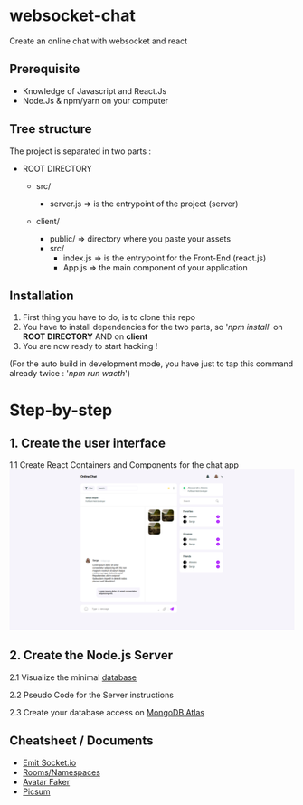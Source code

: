 # websocket-chat
Create an online chat with websocket and react

## Prerequisite
* Knowledge of Javascript and React.Js
* Node.Js & npm/yarn on your computer

## Tree structure
The project is separated in two parts :
- ROOT DIRECTORY
  - src/
    - server.js => is the entrypoint of the project (server)
    
  - client/
    - public/ => directory where you paste your assets
    - src/
      - index.js => is the entrypoint for the Front-End (react.js)
      - App.js => the main component of your application
 
## Installation
1. First thing you have to do, is to clone this repo
2. You have to install dependencies for the two parts, 
so '*npm install*' on **ROOT DIRECTORY** AND on **client**
3. You are now ready to start hacking !

(For the auto build in development mode, you have just to tap this command already twice : '*npm run wacth*')

# Step-by-step
## 1. Create the user interface
  1.1 Create React Containers and Components for the chat app
  ![Result](/docs/images/screenshot0.png)

## 2. Create the Node.js Server
  2.1 Visualize the minimal [database](/docs/images/Websocket-Database.png)
  
  2.2 Pseudo Code for the Server instructions
  
  2.3 Create your database access on [MongoDB Atlas](https://www.mongodb.com/cloud/atlas)
  



## Cheatsheet / Documents
* [Emit Socket.io](https://socket.io/docs/emit-cheatsheet/)
* [Rooms/Namespaces](https://socket.io/docs/rooms-and-namespaces/)
* [Avatar Faker](https://pravatar.cc/)
* [Picsum](https://picsum.photos/)
